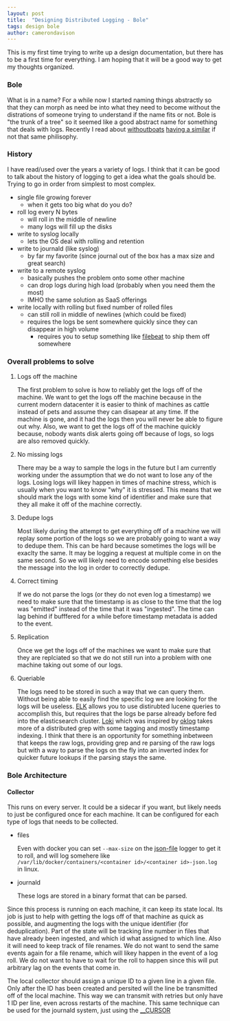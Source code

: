 ```yaml
---
layout: post
title:  "Designing Distributed Logging - Bole"
tags: design bole
author: camerondavison
---
```


This is my first time trying to write up a design documentation, but there has to be a 
first time for everything.
I am hoping that it will be a good way to get my thoughts organized.

### Bole
What is in a name? For a while now I started naming things abstractly so that they 
can morph as need be into what they need to become without the distrations of someone
trying to understand if the name fits or not. 
Bole is "the trunk of a tree" so it seemed like a good abstract name for something that deals with logs.
Recently I read about [withoutboats](https://github.com/withoutboats) 
[having a similar](https://boats.gitlab.io/blog/post/names-and-scuba/) if not that same philisophy.

### History
I have read/used over the years a variety of logs. I think that it can be good
to talk about the history of logging to get a idea what the goals should be. 
Trying to go in order from simplest to most complex.

- single file growing forever
  - when it gets too big what do you do?
- roll log every N bytes
  - will roll in the middle of newline
  - many logs will fill up the disks
- write to syslog locally
  - lets the OS deal with rolling and retention
- write to journald (like syslog)
  - by far my favorite (since journal out of the box has a max size and great search)
- write to a remote syslog
  - basically pushes the problem onto some other machine
  - can drop logs during high load (probably when you need them the most)
  - IMHO the same solution as SaaS offerings
- write locally with rolling but fixed number of rolled files
  - can still roll in middle of newlines (which could be fixed)
  - requires the logs be sent somewhere quickly since they can disappear in high volume
     - requires you to setup something like 
     [filebeat](https://github.com/elastic/beats/tree/master/filebeat) to ship them off somewhere
     
### Overall problems to solve

1. Logs off the machine

    The first problem to solve is how to reliably get the logs off of the machine.
    We want to get the logs off the machine because in the current modern datacenter it 
    is easier to think of machines as cattle instead of pets and assume they can disapear at any time.
    If the machine is gone, and it had the logs then you will never be able to figure out why. 
    Also, we want to get the logs off of the machine quickly because, nobody wants disk
    alerts going off because of logs, so logs are also removed quickly.
    
1. No missing logs

    There may be a way to sample the logs in the future but I am currently working under
    the assumption that we do not want to lose any of the logs. Losing logs will likey 
    happen in times of machine stress, which is usually when you want to know "why" it is stressed.
    This means that we should mark the logs with some kind of identifier and make sure 
    that they all make it off of the machine correctly.
    
1. Dedupe logs
    
    Most likely during the attempt to get everything off of a machine we will replay 
    some portion of the logs so we are probably going to want a way to dedupe them. 
    This can be hard because sometimes the logs will be exaclty the same. It may be 
    logging a request at multiple come in on the same second. So we will likely need 
    to encode something else besides the message into the log in order to correctly dedupe.
    
1. Correct timing

    If we do not parse the logs (or they do not even log a timestamp) we need to make 
    sure that the timestamp is as close to the time that the log was "emitted" instead 
    of the time that it was "ingested". The time can lag behind if bufffered for a 
    while before timestamp metadata is added to the event.
    
1. Replication

    Once we get the logs off of the machines we want to make sure that they are replciated 
    so that we do not still run into a problem with one machine taking out some of our logs.
    
1. Queriable

    The logs need to be stored in such a way that we can query them. Without being able to 
    easily find the specific log we are looking for the logs will be useless.
    [ELK](https://www.elastic.co/elk-stack) allows you to use distirubted lucene queries 
    to accomplish this, but requires that the logs be parse already before fed into the 
    elasticsearch cluster. [Loki](https://grafana.com/loki) which was inspired 
    by [oklog](https://github.com/oklog/oklog)
    takes more of a distributed grep with some tagging and mostly timestamp indexing. 
    I think that there is an opportunity for something inbetween that keeps the raw logs, 
    providing grep and re parsing of the raw logs but with a way to parse the logs on the 
    fly into an inverted index for quicker future lookups if the parsing stays the same.

### Bole Architecture

#### Collector

This runs on every server. It could be a sidecar if you want, but likely needs to just 
be configured once for each machine.
It can be configured for each type of logs that needs to be collected. 

* files
    
    Even with docker you can set `--max-size` on the 
    [json-file](https://docs.docker.com/config/containers/logging/json-file/) logger to get it 
    to roll, and will log somehere like `/var/lib/docker/containers/<container id>/<container id>-json.log`
    in linux.
    
* journald
    
    These logs are stored in a binary format that can be parsed.
    
Since this process is running on each machine, it can keep its state local. Its job 
is just to help with getting the logs off of that machine as quick as possible, and 
augmenting the logs with the unique identifier (for deduplication). Part of the state
will be tracking line number in files that have already been ingested, and which id
what assigned to which line. Also it will need to keep track of file renames. We
do not want to send the same events again for a file rename, which will likey happen
in the event of a log roll. We do not want to have to wait for the roll to happen
since this will put arbitrary lag on the events that come in.

The local collector should assign a unique ID to a given line in a given file.
Only after the ID has been created and persited will the line be transmitted off of
the local machine. This way we can transmit with retries but only have 1 ID per line,
even across restarts of the machine. This same technique can be used for the journald
system, just using the [__CURSOR](https://www.freedesktop.org/software/systemd/man/systemd.journal-fields.html#__CURSOR=)
